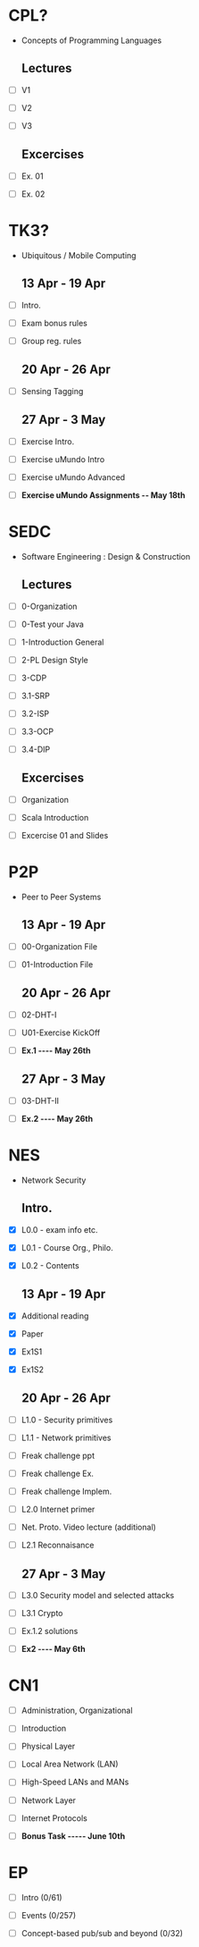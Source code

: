 CPL?
========================
- Concepts of Programming Languages

  Lectures
  ----
- [ ] V1
- [ ] V2
- [ ] V3

  Excercises
  ----
- [ ] Ex. 01
- [ ] Ex. 02



TK3?
========================
- Ubiquitous / Mobile Computing

  13 Apr - 19 Apr
  ----
- [ ] Intro.
- [ ] Exam bonus rules
- [ ] Group reg. rules

  20 Apr - 26 Apr
  ----
- [ ] Sensing Tagging

  27 Apr - 3 May
  ----
- [ ] Exercise Intro.
- [ ] Exercise uMundo Intro
- [ ] Exercise uMundo Advanced
- [ ] <b>Exercise uMundo Assignments -- May 18th</b>


SEDC
========================
- Software Engineering : Design & Construction

  Lectures
  ----
- [ ] 0-Organization
- [ ] 0-Test your Java
- [ ] 1-Introduction General
- [ ] 2-PL Design Style
- [ ] 3-CDP
- [ ] 3.1-SRP
- [ ] 3.2-ISP
- [ ] 3.3-OCP
- [ ] 3.4-DIP

  Excercises
  ----
- [ ] Organization
- [ ] Scala Introduction
- [ ] Excercise 01 and Slides



P2P
========================
- Peer to Peer Systems

  13 Apr - 19 Apr
  -----
- [ ] 00-Organization File
- [ ] 01-Introduction File

  20 Apr - 26 Apr
  -----
- [ ] 02-DHT-I
- [ ] U01-Exercise KickOff
- [ ] <b>Ex.1 ---- May 26th</b>

  27 Apr - 3 May
  -----
- [ ] 03-DHT-II
- [ ] <b>Ex.2 ---- May 26th</b>



NES
========================
- Network Security

  Intro.
  -----
- [x] L0.0 - exam info etc.
- [x] L0.1 - Course Org., Philo.
- [x] L0.2 - Contents

  13 Apr - 19 Apr
  -----
- [x] Additional reading
- [x] Paper
- [x] Ex1S1
- [x] Ex1S2

  20 Apr - 26 Apr
  -----
- [ ] L1.0 - Security primitives
- [ ] L1.1 - Network primitives
- [ ] Freak challenge ppt
- [ ] Freak challenge Ex.
- [ ] Freak challenge Implem.
- [ ] L2.0 Internet primer
- [ ] Net. Proto. Video lecture (additional)
- [ ] L2.1 Reconnaisance

  27 Apr - 3 May
  -----
- [ ] L3.0 Security model and selected attacks
- [ ] L3.1 Crypto
- [ ] Ex.1.2 solutions
- [ ] <b>Ex2 ---- May 6th</b>




CN1
========================
- [ ] Administration, Organizational
- [ ] Introduction
- [ ] Physical Layer
- [ ] Local Area Network (LAN)
- [ ] High-Speed LANs and MANs
- [ ] Network Layer
- [ ] Internet Protocols
- [ ] <b>Bonus Task ----- June 10th</b>




EP
========================
- [ ] Intro (0/61)
- [ ] Events (0/257)
- [ ] Concept-based pub/sub and beyond (0/32)


